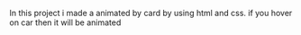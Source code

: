 In this project i made a animated by card by using html and css. if you hover on car then it will be animated
